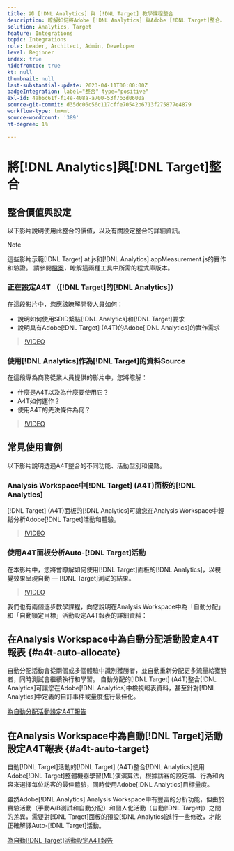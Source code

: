 ```yaml
---
title: 將 [!DNL Analytics] 與 [!DNL Target] 教學課程整合
description: 瞭解如何將Adobe [!DNL Analytics] 與Adobe [!DNL Target]整合。
solution: Analytics, Target
feature: Integrations
topic: Integrations
role: Leader, Architect, Admin, Developer
level: Beginner
index: true
hidefromtoc: true
kt: null
thumbnail: null
last-substantial-update: 2023-04-11T00:00:00Z
badgeIntegration: label="整合" type="positive"
exl-id: 4ab6c61f-f14e-408a-a700-53f7b3d0600a
source-git-commit: d35dc06c56c117cffe70542b6713f275877e4879
workflow-type: tm+mt
source-wordcount: '389'
ht-degree: 1%

---
```


# 將[!DNL Analytics]與[!DNL Target]整合


## 整合價值與設定

以下影片說明使用此整合的價值，以及有關設定整合的詳細資訊。

>[!NOTE]
>
>這些影片示範[!DNL Target] at.js和[!DNL Analytics] appMeasurement.js的實作和驗證。 請參閱[檔案](https://experienceleague.adobe.com/docs/target/using/integrate/a4t/a4timplementation.html?lang=zh-Hant)，瞭解這兩種工具中所需的程式庫版本。

### 正在設定A4T （[!DNL Target]的[!DNL Analytics]）

在這段影片中，您應該瞭解開發人員如何：

* 說明如何使用SDID繫結[!DNL Analytics]和[!DNL Target]要求
* 說明具有Adobe[!DNL Target] (A4T)的Adobe[!DNL Analytics]的實作需求

>[!VIDEO](https://video.tv.adobe.com/v/35146/?quality=12&learn=on)

### 使用[!DNL Analytics]作為[!DNL Target]的資料Source

在這段專為商務從業人員提供的影片中，您將瞭解：

* 什麼是A4T以及為什麼要使用它？
* A4T如何運作？
* 使用A4T的先決條件為何？

>[!VIDEO](https://video.tv.adobe.com/v/17384/?quality=12&learn=on)


## 常見使用實例

以下影片說明透過A4T整合的不同功能、活動型別和優點。

### Analysis Workspace中[!DNL Target] (A4T)面板的[!DNL Analytics]

[!DNL Target] (A4T)面板的[!DNL Analytics]可讓您在Analysis Workspace中輕鬆分析Adobe[!DNL Target]活動和體驗。

>[!VIDEO](https://video.tv.adobe.com/v/37247/?quality=12&learn=on)

### 使用A4T面板分析Auto-[!DNL Target]活動

在本影片中，您將會瞭解如何使用[!DNL Target]面板的[!DNL Analytics]，以視覺效果呈現自動 — [!DNL Target]測試的結果。

>[!VIDEO](https://video.tv.adobe.com/v/333270/?quality=12&learn=on)

我們也有兩個逐步教學課程，向您說明在Analysis Workspace中為「自動分配」和「自動鎖定目標」活動設定A4T報表的詳細資料：

## 在Analysis Workspace中為自動分配活動設定A4T報表 {#a4t-auto-allocate}

自動分配活動會從兩個或多個體驗中識別獲勝者，並自動重新分配更多流量給獲勝者，同時測試會繼續執行和學習。 自動分配的[!DNL Target] (A4T)整合[!DNL Analytics]可讓您在Adobe[!DNL Analytics]中檢視報表資料，甚至針對[!DNL Analytics]中定義的自訂事件或量度進行最佳化。

<a href="https://experienceleague.adobe.com/docs/target-learn/tutorials/integrations/set-up-a4t-reports-in-analysis-workspace-for-auto-allocate-activities.html?lang=zh-Hant" class="spectrum-Button spectrum-Button--primary spectrum-Button--sizeM" target="_blank">
  <span class="spectrum-Button-label has-no-wrap has-text-weight-bold">為自動分配活動設定A4T報告</span>
</a>

## 在Analysis Workspace中為自動[!DNL Target]活動設定A4T報表 {#a4t-auto-target}

自動[!DNL Target]活動的[!DNL Target] (A4T)整合[!DNL Analytics]使用Adobe[!DNL Target]整體機器學習(ML)演演算法，根據訪客的設定檔、行為和內容來選擇每位訪客的最佳體驗，同時使用Adobe[!DNL Analytics]目標量度。

雖然Adobe[!DNL Analytics] Analysis Workspace中有豐富的分析功能，但由於實驗活動（手動A/B測試和自動分配）和個人化活動（自動[!DNL Target]）之間的差異，需要對[!DNL Target]面板的預設[!DNL Analytics]進行一些修改，才能正確解譯Auto-[!DNL Target]活動。

<a href="https://experienceleague.adobe.com/docs/target-learn/tutorials/integrations/set-up-a4t-reports-in-analysis-workspace-for-auto-target-activities.html?lang=zh-Hant" class="spectrum-Button spectrum-Button--primary spectrum-Button--sizeM" target="_blank">
  <span class="spectrum-Button-label has-no-wrap has-text-weight-bold">為自動[!DNL Target]活動設定A4T報告</span>
</a>
